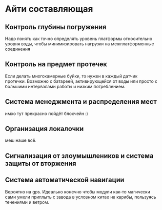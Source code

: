 # Айти составляющая

## Контроль глубины погружения

Надо понять как точно определять уровень платформы относительно уровня воды, чтобы минимизировать нагрузки на межплатформенные соединения


## Контроль на предмет протечек

Если делать многокамерные буйки, то нужен в каждый датчик протечки.
Возможно с батареей, активирующейся от воды или просто с большими интервалами работы и низким потреблением.

## Система менеджмента и распределения мест

имхо тут прекрасно пойдёт блокчейн :)

## Организация локалочки

меш наше всё.

## Сигнализация от злоумышлеников и система защиты от вторжения

## Система автоматической навигации

Вероятно на gps.
Идеально конечно чтобы модули как-то магически сами умели приплыть с завода в условном китае на карибы, пользуясь течениями и ветром.

